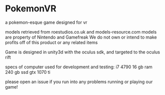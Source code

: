 # PokemonVR
a pokemon-esque game designed for vr

models retrieved from roestudios.co.uk and models-resource.com
models are property of Nintendo and Gamefreak
We do not own or intend to make profits off of this product or any related items

Game is designed in unity3d with the oculus sdk, and targeted to the oculus rift

specs of computer used for development and testing:
i7 4790
16 gb ram
240 gb ssd
gtx 1070 ti

please open an issue if you run into any problems running or playing our game!
